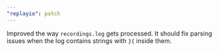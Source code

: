 ```yaml
---
"replayio": patch
---
```


Improved the way `recordings.log` gets processed. It should fix parsing issues when the log contains strings with `}{` inside them.
